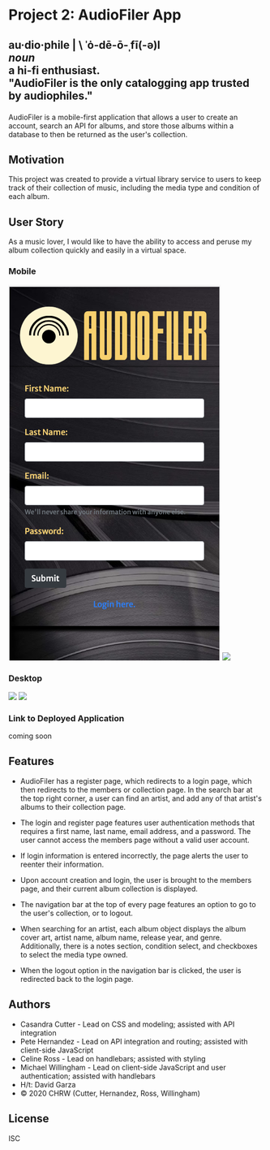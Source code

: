 # Project 2: AudioFiler App
<h2>
<p><strong>au·​dio·​phile | \ ˈȯ-dē-ō-ˌfī(-ə)l</strong>
<br>
<em>noun</em>
<br>
a hi-fi enthusiast.
<br>
"AudioFiler is the only catalogging app trusted by audiophiles."
</p>
</h2>

AudioFiler is a mobile-first application that allows a user to create an account, search an API for albums, and store those albums within a database to then be returned as the user's collection.

## Motivation

This project was created to provide a virtual library service to users to keep track of their collection of music, including the media type and condition of each album.

## User Story

As a music lover, I would like to have the ability to access and peruse my album collection quickly and easily in a virtual space.

### Mobile

<img src="public/assets/images/AudioFile-Mobile.png">
<img src="https://media.giphy.com/media/F1ZIDOcrOuVd9VDDQk/giphy.gif">

### Desktop

<img src="https://media.giphy.com/media/DGVt51KhbQYfd82yLy/giphy.gif">
<img src="https://media.giphy.com/media/yF0cVSfe8wFESH1EVd/giphy.gif">

### Link to Deployed Application

coming soon

## Features

* AudioFiler has a register page, which redirects to a login page, which then redirects to the members or collection page. In the search bar at the top right corner, a user can find an artist, and add any of that artist's albums to their collection page.

* The login and register page features user authentication methods that requires a first name, last name, email address, and a password. The user cannot access the members page without a valid user account.

* If login information is entered incorrectly, the page alerts the user to reenter their information.

* Upon account creation and login, the user is brought to the members page, and their current album collection is displayed.

* The navigation bar at the top of every page features an option to go to the user's collection, or to logout.

* When searching for an artist, each album object displays the album cover art, artist name, album name, release year, and genre. Additionally, there is a notes section, condition select, and checkboxes to select the media type owned.

* When the logout option in the navigation bar is clicked, the user is redirected back to the login page.

## Authors

* Casandra Cutter - Lead on CSS and modeling; assisted with API integration
* Pete Hernandez - Lead on API integration and routing; assisted with client-side JavaScript
* Celine Ross - Lead on handlebars; assisted with styling
* Michael Willingham - Lead on client-side JavaScript and user authentication; assisted with handlebars
* H/t: David Garza
* © 2020 CHRW (Cutter, Hernandez, Ross, Willingham)

## License
ISC